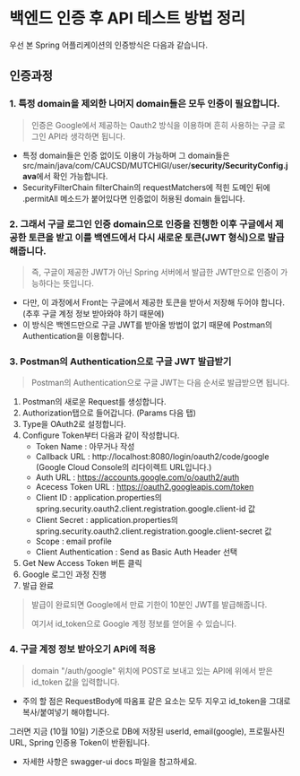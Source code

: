 # 백엔드 인증 후 API 테스트 방법 정리

우선 본 Spring 어플리케이션의 인증방식은 다음과 같습니다.

## 인증과정
### 1. 특정 domain을 제외한 나머지 domain들은 모두 인증이 필요합니다.
> 인증은 Google에서 제공하는 Oauth2 방식을 이용하며 흔히 사용하는 구글 로그인 API라 생각하면 됩니다.

- 특정 domain들은 인증 없이도 이용이 가능하며 그 domain들은 src/main/java/com/CAUCSD/MUTCHIGI/user/**security/SecurityConfig.java**에서 확인 가능합니다.
- SecurityFilterChain filterChain의 requestMatchers에 적힌 도메인 뒤에 .permitAll 메소드가 붙어있다면 인증없이 허용된 domain 들입니다.


### 2. 그래서 구글 로그인 인증 domain으로 인증을 진행한 이후 구글에서 제공한 토큰을 받고 이를 백엔드에서 다시 새로운 토큰(JWT 형식)으로 발급해줍니다.
> 즉, 구글이 제공한 JWT가 아닌 Spring 서버에서 발급한 JWT만으로 인증이 가능하다는 뜻입니다.

- 다만, 이 과정에서 Front는 구글에서 제공한 토큰을 받아서 저장해 두어야 합니다. (추후 구글 계정 정보 받아와야 하기 때문에)
- 이 방식은 백엔드만으로 구글 JWT를 받아올 방법이 없기 때문에 Postman의 Authentication을 이용합니다.

### 3. Postman의 Authentication으로 구글 JWT 발급받기
> Postman의 Authentication으로 구글 JWT는 다음 순서로 발급받으면 됩니다.

1. Postman의 새로운 Request를 생성합니다.
2. Authorization탭으로 들어갑니다. (Params 다음 탭)
3. Type을 OAuth2로 설정합니다.
4. Configure Token부터 다음과 같이 작성합니다.
   - Token Name : 아무거나 작성
   - Callback URL : http://localhost:8080/login/oauth2/code/google (Google Cloud Console의 리다이렉트 URL입니다.)
   - Auth URL : https://accounts.google.com/o/oauth2/auth
   - Acecess Token URL : https://oauth2.googleapis.com/token
   - Client ID : application.properties의 spring.security.oauth2.client.registration.google.client-id 값
   - Client Secret : application.properties의 spring.security.oauth2.client.registration.google.client-secret 값
   - Scope : email profile
   - Client Authentication : Send as Basic Auth Header 선택
5. Get New Access Token 버튼 클릭
6. Google 로그인 과정 진행
7. 발급 완료

> 발급이 완료되면 Google에서 만료 기한이 10분인 JWT를 발급해줍니다.
> <p> 여기서 id_token으로 Google 계정 정보를 얻어올 수 있습니다.

### 4. 구글 계정 정보 받아오기 APi에 적용
> domain "/auth/google" 위치에 POST로 보내고 있는 API에 위에서 받은 id_token 값을 입력합니다.

- 주의 할 점은 RequestBody에 따옴표 같은 요소는 모두 지우고 id_token을 그대로 복사/붙여넣기 해야합니다.

그러면 지금 (10월 10일) 기준으로 DB에 저장된 userId, email(google), 프로필사진URL, Spring 인증용 Token이 반환됩니다.
- 자세한 사항은 swagger-ui docs 파일을 참고하세요.
